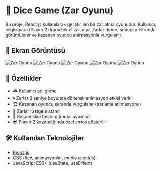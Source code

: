 # 🎲 Dice Game (Zar Oyunu)

Bu proje, React.js kullanılarak geliştirilen bir zar atma oyunudur. Kullanıcı, bilgisayara (Player 2) karşı tek el zar atar. Zarlar döner, sonuçlar ekranda görüntülenir ve kazanan oyuncu animasyonla vurgulanır.

## 📸 Ekran Görüntüsü

![Zar Oyunu](./images/ss1.jpg)
![Zar Oyunu](./images/ss2.jpg)
![Zar Oyunu](./images/ss3.jpg)
![Zar Oyunu](./images/ss4.jpg)
![Zar Oyunu](./images/ss5.jpg)

## 🚀 Özellikler

- 🎮 Kullanıcı adı girme
- 🌀 Zarlar 3 saniye boyunca dönerek animasyon etkisi verir
- 🏆 Kazanan oyuncu ekranda vurgulanır (parlama animasyonu)
- 🎲 Zarlar rastgele atanır
- 📱 Responsive tasarım (mobil uyumlu)
- 😎 Player 2 kazandığında özel emoji gösterilir

## 🛠️ Kullanılan Teknolojiler

- [React.js](https://reactjs.org/)
- CSS (flex, animasyonlar, media queries)
- JavaScript ES6+ (useState, useEffect)


